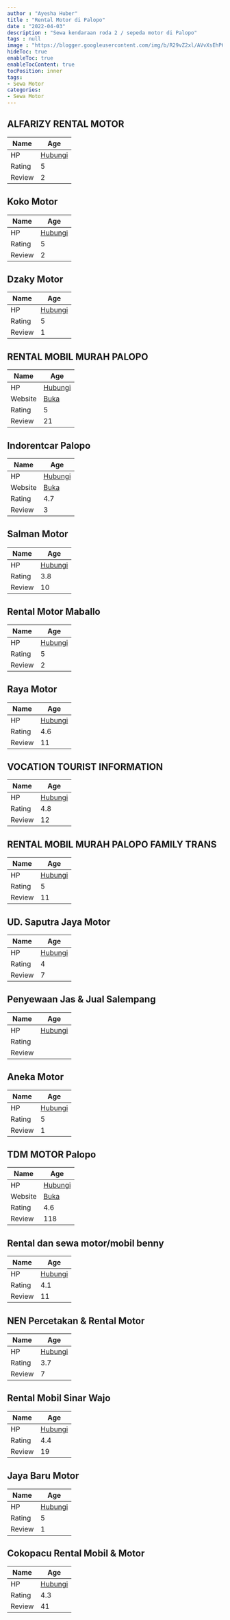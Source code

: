 ```yaml
---
author : "Ayesha Huber"
title : "Rental Motor di Palopo"
date : "2022-04-03"
description : "Sewa kendaraan roda 2 / sepeda motor di Palopo"
tags : null
image : "https://blogger.googleusercontent.com/img/b/R29vZ2xl/AVvXsEhP6eCPSrTbiS2MrWQkbruLMHAdP7fqLeRSHHcFZjKnA_SFxqGDRdM30oVZk93B3zX6wfvQXqly17u3nqKjDAfgCpzZ9WeUdhqayPJ3IrLZHzjTl6EQXT0ZSO-N2I_yza6TyYpZc0f15uLVW4CMW_Ioog9Vp87c6QDLlyOaa_q9IjeNE2blgBB222Tt5A/w300-h200/rental-motor-di-palopo.png"
hideToc: true
enableToc: true
enableTocContent: true
tocPosition: inner
tags:
- Sewa Motor
categories:
- Sewa Motor
---
```



## ALFARIZY RENTAL MOTOR

Name | Age
--------|------
HP | [Hubungi](https://pcandroidplayer.blogspot.com/?clayads=https://getnumber.ndower.dev?phone=MDgyMzk1NjQ2NjI2)
Rating | 5
Review | 2


## Koko Motor

Name | Age
--------|------
HP | [Hubungi](https://pcandroidplayer.blogspot.com/?clayads=https://getnumber.ndower.dev?phone=MDQ3MTI0NjA5)
Rating | 5
Review | 2


## Dzaky Motor

Name | Age
--------|------
HP | [Hubungi](https://pcandroidplayer.blogspot.com/?clayads=https://getnumber.ndower.dev?phone=MDgxMzU1ODc5NTMx)
Rating | 5
Review | 1


## RENTAL MOBIL MURAH PALOPO

Name | Age
--------|------
HP | [Hubungi](https://pcandroidplayer.blogspot.com/?clayads=https://getnumber.ndower.dev?phone=MDgxMzU1NTEwNzQ3)
Website | [Buka](https://pcandroidplayer.blogspot.com/?clayads=aHR0cDovL3d3dy5iZWxvcGF0b3VyLmNvLmlkLw==) 
Rating | 5
Review | 21


## Indorentcar Palopo

Name | Age
--------|------
HP | [Hubungi](https://pcandroidplayer.blogspot.com/?clayads=https://getnumber.ndower.dev?phone=)
Website | [Buka](https://pcandroidplayer.blogspot.com/?clayads=aHR0cDovL3d3dy5pbmRvcmVudGNhci5jby5pZC8=) 
Rating | 4.7
Review | 3


## Salman Motor

Name | Age
--------|------
HP | [Hubungi](https://pcandroidplayer.blogspot.com/?clayads=https://getnumber.ndower.dev?phone=MDgyMzQ4MzM3NzA3)
Rating | 3.8
Review | 10


## Rental Motor Maballo

Name | Age
--------|------
HP | [Hubungi](https://pcandroidplayer.blogspot.com/?clayads=https://getnumber.ndower.dev?phone=MDgyMzk1MTU3NzQ5)
Rating | 5
Review | 2


## Raya Motor

Name | Age
--------|------
HP | [Hubungi](https://pcandroidplayer.blogspot.com/?clayads=https://getnumber.ndower.dev?phone=MDQ3MTMyNTY2Ng==)
Rating | 4.6
Review | 11


## VOCATION TOURIST INFORMATION

Name | Age
--------|------
HP | [Hubungi](https://pcandroidplayer.blogspot.com/?clayads=https://getnumber.ndower.dev?phone=MDg1Mjk4NjY4NzA5)
Rating | 4.8
Review | 12


## RENTAL MOBIL MURAH PALOPO FAMILY TRANS

Name | Age
--------|------
HP | [Hubungi](https://pcandroidplayer.blogspot.com/?clayads=https://getnumber.ndower.dev?phone=MDg1MzQxNjM0NDE4)
Rating | 5
Review | 11


## UD. Saputra Jaya Motor

Name | Age
--------|------
HP | [Hubungi](https://pcandroidplayer.blogspot.com/?clayads=https://getnumber.ndower.dev?phone=MDgxMjI1ODA5MzI3)
Rating | 4
Review | 7


## Penyewaan Jas &amp; Jual Salempang

Name | Age
--------|------
HP | [Hubungi](https://pcandroidplayer.blogspot.com/?clayads=https://getnumber.ndower.dev?phone=MDgyMzkzNDcwMTk1)
Rating | 
Review | 


## Aneka Motor

Name | Age
--------|------
HP | [Hubungi](https://pcandroidplayer.blogspot.com/?clayads=https://getnumber.ndower.dev?phone=)
Rating | 5
Review | 1


## TDM MOTOR Palopo

Name | Age
--------|------
HP | [Hubungi](https://pcandroidplayer.blogspot.com/?clayads=https://getnumber.ndower.dev?phone=MDg1MzQ5Mzc4NTY3)
Website | [Buka](https://pcandroidplayer.blogspot.com/?clayads=aHR0cDovL3d3dy50dW5hc2dyb3VwLmNvbS8=) 
Rating | 4.6
Review | 118


## Rental dan sewa motor/mobil benny

Name | Age
--------|------
HP | [Hubungi](https://pcandroidplayer.blogspot.com/?clayads=https://getnumber.ndower.dev?phone=MDgxMzU1Mjg0NDgx)
Rating | 4.1
Review | 11


## NEN Percetakan &amp; Rental Motor

Name | Age
--------|------
HP | [Hubungi](https://pcandroidplayer.blogspot.com/?clayads=https://getnumber.ndower.dev?phone=MDgxMzQzOTA4Njk0)
Rating | 3.7
Review | 7


## Rental Mobil Sinar Wajo

Name | Age
--------|------
HP | [Hubungi](https://pcandroidplayer.blogspot.com/?clayads=https://getnumber.ndower.dev?phone=MDgxMzU1MTYyNzc3)
Rating | 4.4
Review | 19


## Jaya Baru Motor

Name | Age
--------|------
HP | [Hubungi](https://pcandroidplayer.blogspot.com/?clayads=https://getnumber.ndower.dev?phone=)
Rating | 5
Review | 1


## Cokopacu Rental Mobil &amp; Motor

Name | Age
--------|------
HP | [Hubungi](https://pcandroidplayer.blogspot.com/?clayads=https://getnumber.ndower.dev?phone=MDgxMzQzODMzOTQ0)
Rating | 4.3
Review | 41


